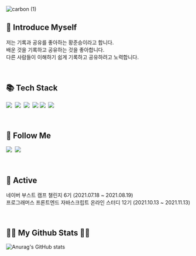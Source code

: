 ![carbon (1)](https://user-images.githubusercontent.com/78203399/189835820-eb0a6c31-1b3b-41ac-9626-a4bbe0950c93.png)

<h2> 👏 Introduce Myself </h2>
<p> 
저는 기록과 공유를 좋아하는 황준승이라고 합니다.  <br>
배운 것을 기록하고 공유하는 것을 좋아합니다. <br>
다른 사람들이 이해하기 쉽게 기록하고 공유하려고 노력합니다. 
</p>

<br />


<h2>📚 Tech Stack </h2>
<p>
  <img src="https://img.shields.io/badge/Python-3766AB?style=flat-square&logo=Python&logoColor=white"/></a>&nbsp 
  <img src="https://img.shields.io/badge/HTML5-E34F26?style=flat-square&logo=HTML5&logoColor=white"/></a>&nbsp 
  <img src="https://img.shields.io/badge/CSS3-572B6?style=flat-square&logo=CSS3&logoColor=white"/></a>&nbsp 
  <img src="https://img.shields.io/badge/Javascript-ffb13b?style=flat-square&logo=javascript&logoColor=white"/></a>
  <img src="https://img.shields.io/badge/React-61DAFB?style=flat-square&logo=react&logoColor=white"></a>&nbsp 
  <img src="https://img.shields.io/badge/Typescript-007ACC?style=flat-square&logo=typescript&logoColor=white"></a>&nbsp 

</p>

<br />

<h2>🌈 Follow Me</h2>
<p>
  <a href="https://velog.io/@turtle601" target="_blank"><img src="https://img.shields.io/badge/Velog-20c997?style=flat-square&logo=Vimeo&logoColor=white"/></a></a>&nbsp
  <a href="mailto:poomaneoung1@gmail.com"><img src="https://img.shields.io/badge/Gmail-d14836?style=flat-square&logo=Gmail&logoColor=white&link=poomaneoung1@gmail.com"/></a>
</p>

<br />

<h2>🍎 Active</h2>
<p>
  네이버 부스트 캠프 챌린지 6기 (2021.07.18 ~ 2021.08.19)
  <br>
  프로그래머스 프론트엔드 자바스크립트 온라인 스터디 12기 (2021.10.13 ~ 2021.11.13)
  <br>
</p>

<br />

<h2>👩‍💻 My Github Stats 👩‍💻</h2>
<div>

![Anurag's GitHub stats](https://github-readme-stats.vercel.app/api?username=turtle601&show_icons=true&theme=radical)

</div>
